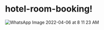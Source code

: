 # hotel-room-booking!
![WhatsApp Image 2022-04-06 at 8 11 23 AM](https://user-images.githubusercontent.com/91586507/161885654-1294d879-cb18-4589-8223-c77cc0af282a.jpeg)
